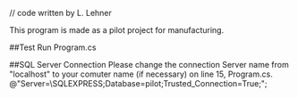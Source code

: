 // code written by L. Lehner

This program is made as a pilot project for manufacturing.

##Test
Run Program.cs

##SQL Server Connection
Please change the connection Server name from "localhost" to your comuter name (if necessary) on line 15, Program.cs.
@"Server=<localhost>\SQLEXPRESS;Database=pilot;Trusted_Connection=True;";
